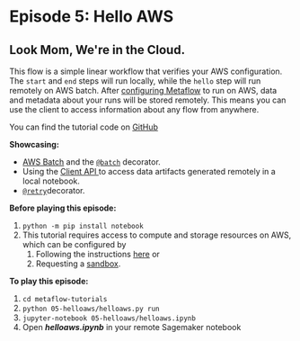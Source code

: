 # Episode 5: Hello AWS

## Look Mom, We're in the Cloud.

This flow is a simple linear workflow that verifies your AWS configuration. The `start` and `end` steps will run locally, while the `hello` step will run remotely on AWS batch. After [configuring Metaflow](../../../metaflow-on-aws) to run on AWS, data and metadata about your runs will be stored remotely. This means you can use the client to access information about any flow from anywhere.

You can find the tutorial code on [GitHub](https://github.com/Netflix/metaflow/tree/master/metaflow/tutorials/05-helloaws)

**Showcasing:**

- [AWS Batch](../../../metaflow-on-aws) and the [`@batch`](../../../metaflow/scaling#using-aws-batch-selectively-with-batch-decorator) decorator.
- Using the [Client API ](../../../metaflow/client)to access data artifacts generated remotely in a local notebook.
- [`@retry`](../../../metaflow/failures#retrying-tasks-with-retry-decorator)decorator.

**Before playing this episode:**

1. `python -m pip install notebook`
2. This tutorial requires access to compute and storage resources on AWS, which can be configured by
   1. Following the instructions [here](https://outerbounds.com/docs/admin/metaflow-on-aws/deployment-guide) or
   2. Requesting a [sandbox](../../../metaflow-on-aws/metaflow-sandbox).

**To play this episode:**

1. `cd metaflow-tutorials`
2. `python 05-helloaws/helloaws.py run`
3. `jupyter-notebook 05-helloaws/helloaws.ipynb`
4. Open _**helloaws.ipynb**_ in your remote Sagemaker notebook

<TutorialsLink link="../"/>
